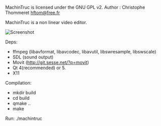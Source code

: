 MachinTruc is licensed under the GNU GPL v2.
Author : Christophe Thommeret <hftom@free.fr>

MachinTruc is a non linear video editor.

![Screenshot](http://hftom.fr/machintruc.png)

Deps:
- ffmpeg (libavformat, libavcodec, libavutil, libswresample, libswscale)
- SDL (sound output)
- Movit (http://git.sesse.net/?p=movit)
- Qt 4(recommended) or 5.
- X11

Compilation:
- mkdir build
- cd build
- qmake ..
- make

Run:
./machintruc
